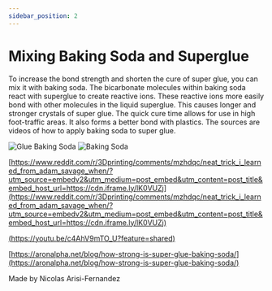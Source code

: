 ```yaml
---
sidebar_position: 2
---
```


# Mixing Baking Soda and Superglue

To increase the bond strength and shorten the cure of super glue, you can mix it with baking soda. The bicarbonate molecules within baking soda react with superglue to create reactive ions. These reactive ions more easily bond with other molecules in the liquid superglue. This causes longer and stronger crystals of super glue. The quick cure time allows for use in high foot-traffic areas. It also forms a better bond with plastics. The sources are videos of how to apply baking soda to super glue.

![Glue Baking Soda](./img/glue_baking_soda.avif)
![Baking Soda](./img/baking_soda.avif)

[https://www.reddit.com/r/3Dprinting/comments/mzhdqc/neat_trick_i_learned_from_adam_savage_when/?utm_source=embedv2&utm_medium=post_embed&utm_content=post_title&embed_host_url=https://cdn.iframe.ly/lK0VUZj](https://www.reddit.com/r/3Dprinting/comments/mzhdqc/neat_trick_i_learned_from_adam_savage_when/?utm_source=embedv2&utm_medium=post_embed&utm_content=post_title&embed_host_url=https://cdn.iframe.ly/lK0VUZj)

[(https://youtu.be/c4AhV9mTO_U?feature=shared)](https://youtu.be/c4AhV9mTO_U?feature=shared)

[https://aronalpha.net/blog/how-strong-is-super-glue-baking-soda/](https://aronalpha.net/blog/how-strong-is-super-glue-baking-soda/)

Made by Nicolas Arisi-Fernandez
